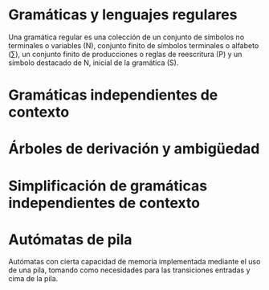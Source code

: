 # Gramáticas y lenguajes regulares
Una gramática regular es una colección de un conjunto de símbolos no terminales o variables (N), conjunto finito de símbolos terminales o alfabeto ($\sum$), un conjunto finito de producciones o reglas de reescritura (P) y un símbolo destacado de N, inicial de la gramática (S).
# Gramáticas independientes de contexto
# Árboles de derivación y ambigüedad
# Simplificación de gramáticas independientes de contexto
# Autómatas de pila
Autómatas con cierta capacidad de memoria implementada mediante el  uso de una pila, tomando como necesidades para las transiciones entradas y cima de la pila.